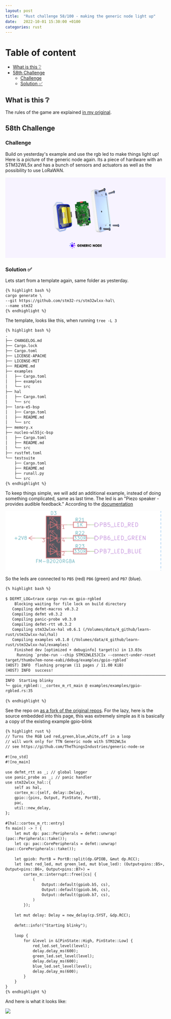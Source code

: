 ```yaml
---
layout: post
title:  "Rust challenge 58/100 - making the generic node light up"
date:   2022-10-01 15:30:00 +0100
categories: rust
---
```



#  Table of content
<!-- MarkdownTOC autolink="true" -->

- [What is this :grey_question:](#what-is-this-grey_question)
- [58th Challenge](#58th-challenge)
    - [Challenge](#challenge)
    - [Solution :white_check_mark:](#solution-white_check_mark)

<!-- /MarkdownTOC -->

## What is this :grey_question: 

The rules of the game are explained [in my original](https://maebli.github.io/rust/2021/10/18/100rust.html). 

## 58th Challenge
### Challenge

Build on yesterday's example and use the rgb led to make things light up! 
Here is a picture of the generic node again. Its a piece of hardware with an STM32WL5x and has a bunch of sensors and actuators
as well as the possibility to use LoRaWAN.

![](/assets/img/genericnode.png)

### Solution :white_check_mark:

Lets start from a template again, same folder as yesterday. 

    {% highlight bash %}
    cargo generate \
    --git https://github.com/stm32-rs/stm32wlxx-hal\
    --name stm32
    {% endhighlight %}

The template, looks like this, when running `tree -L 3`

    {% highlight bash %}
    .
    ├── CHANGELOG.md
    ├── Cargo.lock
    ├── Cargo.toml
    ├── LICENSE-APACHE
    ├── LICENSE-MIT
    ├── README.md
    ├── examples
    │   ├── Cargo.toml
    │   ├── examples
    │   └── src
    ├── hal
    │   ├── Cargo.toml
    │   └── src
    ├── lora-e5-bsp
    │   ├── Cargo.toml
    │   ├── README.md
    │   └── src
    ├── memory.x
    ├── nucleo-wl55jc-bsp
    │   ├── Cargo.toml
    │   ├── README.md
    │   └── src
    ├── rustfmt.toml
    └── testsuite
        ├── Cargo.toml
        ├── README.md
        ├── runall.py
        └── src
    {% endhighlight %}


To keep things simple, we will add an additional example, instead of doing something complicated, same as last time. The led is an "Piezo speaker - provides audible feedback." According to the [documentation](https://www.genericnode.com/docs/sensor-edition/hardware/se-board/)

![](/assets/img/rgb.png)

So the leds are connected to `PB5` (red) `PB6` (green) and `PB7` (blue).


    {% highlight bash %}

    $ DEFMT_LOG=trace cargo run-ex gpio-rgbled
        Blocking waiting for file lock on build directory
       Compiling defmt-macros v0.3.2
       Compiling defmt v0.3.2
       Compiling panic-probe v0.3.0
       Compiling defmt-rtt v0.3.2
       Compiling stm32wlxx-hal v0.6.1 (/Volumes/data/4_github/learn-rust/stm32wlxx-hal/hal)
       Compiling examples v0.1.0 (/Volumes/data/4_github/learn-rust/stm32wlxx-hal/examples)
        Finished dev [optimized + debuginfo] target(s) in 13.03s
         Running `probe-run --chip STM32WLE5JCIx --connect-under-reset target/thumbv7em-none-eabi/debug/examples/gpio-rgbled`
    (HOST) INFO  flashing program (11 pages / 11.00 KiB)
    (HOST) INFO  success!
    ────────────────────────────────────────────────────────────────────────────────
    INFO  Starting blinky
    └─ gpio_rgbled::__cortex_m_rt_main @ examples/examples/gpio-rgbled.rs:35

    {% endhighlight %}


 See the repo on [as a fork of the original repos](https://github.com/maebli/stm32wlxx-hal).  For the lazy, here is the source embedded into this page, this was extremely simple as it is basically a copy of the existing example gpio-blink

    {% highlight rust %}
    // Turns the RGB Led red,green,blue,white,off in a loop
    // will work only for TTN Generic node with STM32WL5x
    // see https://github.com/TheThingsIndustries/generic-node-se

    #![no_std]
    #![no_main]

    use defmt_rtt as _; // global logger
    use panic_probe as _; // panic handler
    use stm32wlxx_hal::{
        self as hal,
        cortex_m::{self, delay::Delay},
        gpio::{pins, Output, PinState, PortB},
        pac,
        util::new_delay,
    };

    #[hal::cortex_m_rt::entry]
    fn main() -> ! {
        let mut dp: pac::Peripherals = defmt::unwrap!(pac::Peripherals::take());
        let cp: pac::CorePeripherals = defmt::unwrap!(pac::CorePeripherals::take());

        let gpiob: PortB = PortB::split(dp.GPIOB, &mut dp.RCC);
        let (mut red_led, mut green_led, mut blue_led): (Output<pins::B5>, Output<pins::B6>, Output<pins::B7>) =
            cortex_m::interrupt::free(|cs| {
                (
                    Output::default(gpiob.b5, cs),
                    Output::default(gpiob.b6, cs),
                    Output::default(gpiob.b7, cs),
                )
            });

        let mut delay: Delay = new_delay(cp.SYST, &dp.RCC);

        defmt::info!("Starting blinky");

        loop {
            for &level in &[PinState::High, PinState::Low] {
                red_led.set_level(level);
                delay.delay_ms(600);
                green_led.set_level(level);
                delay.delay_ms(600);
                blue_led.set_level(level);
                delay.delay_ms(600);
            }
        }
    }
    {% endhighlight %}

And here is what it looks like:

![](/assets/img/rbgdemo.gif)